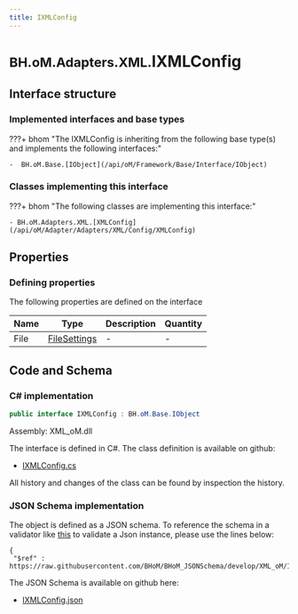 ```yaml
---
title: IXMLConfig
---
```


# <small>BH.oM.Adapters.XML.</small>**IXMLConfig**



## Interface structure

### Implemented interfaces and base types

???+ bhom "The IXMLConfig is inheriting from the following base type(s) and implements the following interfaces:"

    -  BH.oM.Base.[IObject](/api/oM/Framework/Base/Interface/IObject)


### Classes implementing this interface

???+ bhom "The following classes are implementing this interface:"

    - BH.oM.Adapters.XML.[XMLConfig](/api/oM/Adapter/Adapters/XML/Config/XMLConfig)


## Properties



### Defining properties

The following properties are defined on the interface

| Name             | Type             | Description      | Quantity         |
|------------------|------------------|------------------|------------------|
| File | [FileSettings](/api/oM/Framework/Adapter/FileSettings) | - | - |


## Code and Schema

### C# implementation

``` C# title="C#"
public interface IXMLConfig : BH.oM.Base.IObject
```

Assembly: XML_oM.dll

The interface is defined in C#. The class definition is available on github:

- [IXMLConfig.cs](https://github.com/BHoM/XML_Toolkit/blob/develop/XML_oM/Config\IXMLConfig.cs)

All history and changes of the class can be found by inspection the history.
### JSON Schema implementation

The object is defined as a JSON schema. To reference the schema in a validator like [this](https://www.jsonschemavalidator.net/) to validate a Json instance, please use the lines below:

``` { .json .copy .select } title="JSON Schema"
{
 "$ref" : https://raw.githubusercontent.com/BHoM/BHoM_JSONSchema/develop/XML_oM/IXMLConfig.json}
```

The JSON Schema is available on github here:

- [IXMLConfig.json](https://github.com/BHoM/BHoM_JSONSchema/blob/develop/XML_oM/IXMLConfig.json)
